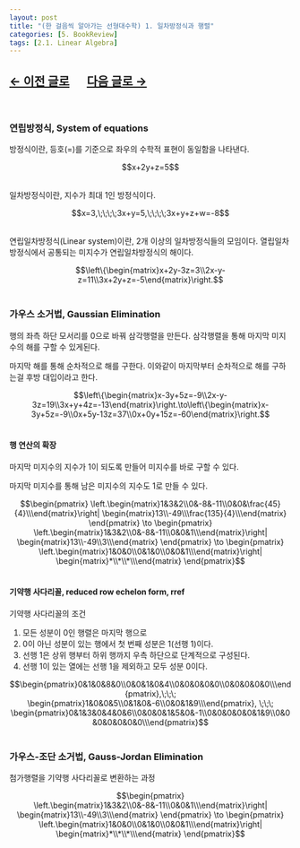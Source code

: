 ```yaml
---
layout: post
title: "(한 걸음씩 알아가는 선형대수학) 1. 일차방정식과 행렬"
categories: [5. BookReview]
tags: [2.1. Linear Algebra]
---
```


## [←  이전 글로](https://maizer2.github.io/5.%20bookreview/2022/03/26/(한-걸음씩-알아가는-선형대수학)-0.-서론.html) 　 [다음 글로 →](https://maizer2.github.io/5.%20bookreview/2022/03/00/(한-걸음씩-알아가는-선형대수학)-2.-유클리드-공간.html)
<br/>

### 연립방정식, System of equations

방정식이란, 등호(=)를 기준으로 좌우의 수학적 표현이 동일함을 나타낸다.  

<center>$$x+2y+z=5$$</center><br/>

일차방정식이란, 지수가 최대 1인 방정식이다. 

<center>$$x=3,\;\;\;\;3x+y=5,\;\;\;\;3x+y+z+w=-8$$</center><br/>

연립일차방정식(Linear system)이란, 2개 이상의 일차방정식들의 모임이다. 열립일차방정식에서 공통되는 미지수가 연립일차방정식의 해이다.

<center>$$\left\{\begin{matrix}x+2y-3z=3\\2x-y-z=11\\3x+2y+z=-5\end{matrix}\right.$$</center><br/>


### 가우스 소거법, Gaussian Elimination

행의 좌측 하단 모서리를 0으로 바꿔 삼각행렬을 만든다. 삼각행렬을 통해 마지막 미지수의 해를 구할 수 있게된다. 

마지막 해를 통해 순차적으로 해를 구한다. 이와같이 마지막부터 순차적으로 해를 구하는걸 후방 대입이라고 한다.

<center>$$\left\{\begin{matrix}x-3y+5z=-9\\2x-y-3z=19\\3x+y+4z=-13\end{matrix}\right.\to\left\{\begin{matrix}x-3y+5z=-9\\0x+5y-13z=37\\0x+0y+15z=-60\end{matrix}\right.$$</center><br/>

#### 행 연산의 확장

마지막 미지수의 지수가 1이 되도록 만들어 미지수를 바로 구할 수 있다.

마지막 미지수를 통해 남은 미지수의 지수도 1로 만들 수 있다.

<center>$$\begin{pmatrix}
\left.\begin{matrix}1&3&2\\0&-8&-11\\0&0&\frac{45}{4}\\\end{matrix}\right|
\begin{matrix}13\\-49\\\frac{135}{4}\\\end{matrix}
\end{pmatrix}
\to
\begin{pmatrix}
\left.\begin{matrix}1&3&2\\0&-8&-11\\0&0&1\\\end{matrix}\right|
\begin{matrix}13\\-49\\3\\\end{matrix}
\end{pmatrix}
\to
\begin{pmatrix}
\left.\begin{matrix}1&0&0\\0&1&0\\0&0&1\\\end{matrix}\right|
\begin{matrix}*\\*\\*\\\end{matrix}
\end{pmatrix}$$</center><br/>

#### 기약행 사다리꼴, reduced row echelon form, rref

기약행 사다리꼴의 조건
1. 모든 성분이 0인 행렬은 마지막 행으로
2. 0이 아닌 성분이 있는 행에서 첫 번째 성분은 1(선행 1)이다.
3. 선행 1은 상위 행부터 하위 행까지 우측 하단으로 단계적으로 구성된다.
4. 선행 1이 있는 열에는 선행 1을 제외하고 모두 성분 0이다.

<center>$$\begin{pmatrix}0&1&0&8&0\\0&0&1&0&4\\0&0&0&0&0\\0&0&0&0&0\\\end{pmatrix},\;\;\; \begin{pmatrix}1&0&0&5\\0&1&0&-6\\0&0&1&9\\\end{pmatrix}, \;\;\; \begin{pmatrix}0&1&3&0&4&0&6\\0&0&0&1&5&0&-1\\0&0&0&0&0&1&9\\0&0&0&0&0&0&0\\\end{pmatrix}$$</center><br/>

### 가우스-조단 소거법, Gauss-Jordan Elimination

첨가행렬을 기약행 사다리꼴로 변환하는 과정

<center>$$\begin{pmatrix}
\left.\begin{matrix}1&3&2\\0&-8&-11\\0&0&1\\\end{matrix}\right|
\begin{matrix}13\\-49\\3\\\end{matrix}
\end{pmatrix}
\to
\begin{pmatrix}
\left.\begin{matrix}1&0&0\\0&1&0\\0&0&1\\\end{matrix}\right|
\begin{matrix}*\\*\\*\\\end{matrix}
\end{pmatrix}$$</center><br/>